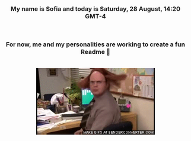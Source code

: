 


<div align="center">
<h3 >My name is Sofia and today is Saturday, 28 August, 14:20 GMT-4</h3><br>
<h3 >For now, me and my personalities are working to create a fun Readme 👋
</h3><br>
<img src='img/dwight.gif' alt='working...'/>
</div>
